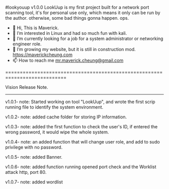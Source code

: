 
#lookyouup v1.0.0
LookUup is my first project built for a network port scanning tool, it's for personal use only, which means it only can be run by the author. otherwise, some bad things gonna happen. ops. 

- 👋 Hi, This is Maverick.
- 💞️ I’m interested in Linux and had so much fun with kali.
- 👀 I’m currently looking for a job for a system administrator or networking engineer role.
- 🌱 I’m growing my website, but it is still in construction mod. https://maverickcheung.com
- 📫 How to reach me mr.maverick.cheung@gmail.com

<!---
maxcheung89/maxcheung89 is a ✨ special ✨ repository because its `README.md` (this file) appears on your GitHub profile.
You can click the Preview link to take a look at your changes.
--->

===========================================================================

Vision Release Note.

---

v1.0.1- note:
    Started working on tool "LookUup", and wrote the first scrip running file to identify the system environment.

v1.0.2- note:
    added cache folder for storing IP information.

v1.0.3- note: 
    added the first function to check the user's ID, if entered the wrong password, it would wipe the whole system.

v1.0.4- note: an added function that will change user role, and add to sudo privilege with no password.

v1.0.5- note:
    added Banner.

v1.0.6- note:
    added function running opened port check and the Worklist attack http, port 80.

v1.0.7- note:
    added wordlist

